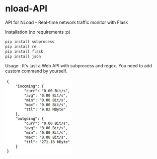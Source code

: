 # nload-API
API for NLoad - Real-time network traffic monitor with Flask

Installation (no requirements :p)
```
pip install subprocess
pip install re
pip install flask
pip install json
```

Usage : It's just a Web API with subprocess and regex. You need to add custom command by yourself.

![Usage](https://raw.githubusercontent.com/L0rdT33z/nload-API/main/img/01.jpg?raw=true)
